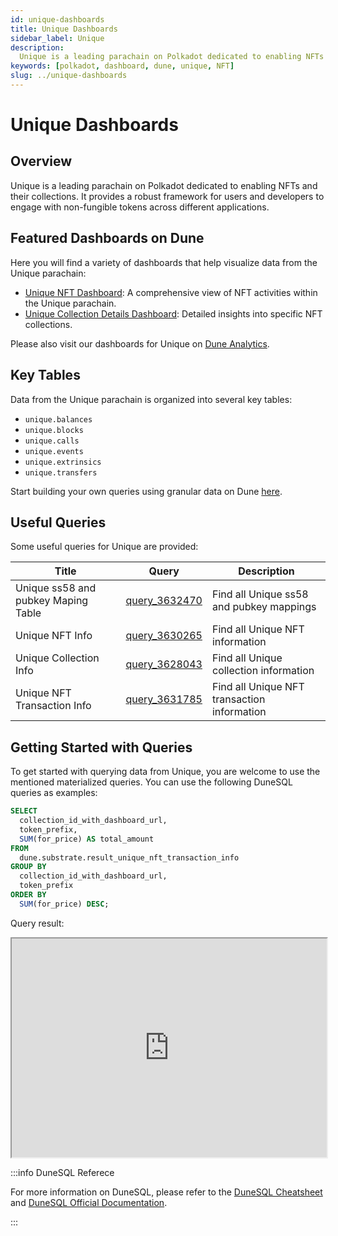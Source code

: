 ```yaml
---
id: unique-dashboards
title: Unique Dashboards
sidebar_label: Unique
description:
  Unique is a leading parachain on Polkadot dedicated to enabling NFTs and their collections.
keywords: [polkadot, dashboard, dune, unique, NFT]
slug: ../unique-dashboards
---
```


# Unique Dashboards

## Overview

Unique is a leading parachain on Polkadot dedicated to enabling NFTs and their collections. It
provides a robust framework for users and developers to engage with non-fungible tokens across
different applications.

## Featured Dashboards on Dune

Here you will find a variety of dashboards that help visualize data from the Unique parachain:

- [Unique NFT Dashboard](https://dune.com/substrate/unique-nft-dashboard): A comprehensive view of
  NFT activities within the Unique parachain.
- [Unique Collection Details Dashboard](https://dune.com/substrate/unique-collection-details):
  Detailed insights into specific NFT collections.

Please also visit our dashboards for Unique on
[Dune Analytics](https://dune.com/discover/content/relevant?q=title:Unique%20author:substrate).

## Key Tables

Data from the Unique parachain is organized into several key tables:

- `unique.balances`
- `unique.blocks`
- `unique.calls`
- `unique.events`
- `unique.extrinsics`
- `unique.transfers`

Start building your own queries using granular data on Dune
[here](https://dune.com/queries?category=canonical&namespace=unique).

## Useful Queries

Some useful queries for Unique are provided:

| Title                               | Query                                             | Description                                 |
| ----------------------------------- | ------------------------------------------------- | ------------------------------------------- |
| Unique ss58 and pubkey Maping Table | [query_3632470](https://dune.com/queries/3632470) | Find all Unique ss58 and pubkey mappings    |
| Unique NFT Info                     | [query_3630265](https://dune.com/queries/3630265) | Find all Unique NFT information             |
| Unique Collection Info              | [query_3628043](https://dune.com/queries/3628043) | Find all Unique collection information      |
| Unique NFT Transaction Info         | [query_3631785](https://dune.com/queries/3631785) | Find all Unique NFT transaction information |

## Getting Started with Queries

To get started with querying data from Unique, you are welcome to use the mentioned materialized
queries. You can use the following DuneSQL queries as examples:

```sql title="Unique Top Collections by Total Sales Amount" showLineNumbers
SELECT
  collection_id_with_dashboard_url,
  token_prefix,
  SUM(for_price) AS total_amount
FROM
  dune.substrate.result_unique_nft_transaction_info
GROUP BY
  collection_id_with_dashboard_url,
  token_prefix
ORDER BY
  SUM(for_price) DESC;
```

Query result:

<iframe src="https://dune.com/embeds/3632384/6118455/c4199fa9-3227-4688-90f1-81f0fc60db31" height="350" width="100%"></iframe>

:::info DuneSQL Referece

For more information on DuneSQL, please refer to the [DuneSQL Cheatsheet](../dunesql-cheatsheet.md)
and
[DuneSQL Official Documentation](https://docs.dune.com/query-engine/Functions-and-operators/index).

:::
